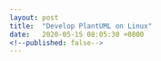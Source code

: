 ```yaml
---
layout: post
title:  "Develop PlantUML on Linux"
date:   2020-05-15 08:05:30 +0800
<!--published: false-->
---
```


<!--Develop PlantUML diagrams with Vim on Linux-->
<!--nah, this involves the .jar file thing which I haven't iron out-->
